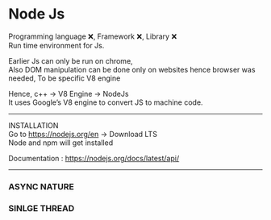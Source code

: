 # Node Js

Programming language ❌, Framework ❌, Library ❌  
Run time environment for Js.

Earlier Js can only be run on chrome,  
Also DOM manipulation can be done only on websites hence browser was needed, To be specific V8 engine   

Hence, c++ -> V8 Engine -> NodeJs  
It uses Google’s V8 engine to convert JS to machine code.

---
INSTALLATION  
Go to https://nodejs.org/en -> Download LTS  
Node and npm will get installed

Documentation : https://nodejs.org/docs/latest/api/

---

### ASYNC NATURE 



### SINLGE THREAD